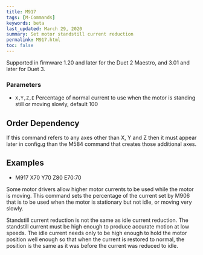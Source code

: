 ```yaml
---
title: M917
tags: [M-Commands] 
keywords: beta 
last_updated: March 29, 2020 
summary: Set motor standstill current reduction 
permalink: M917.html
toc: false 
---
```



Supported in firmware 1.20 and later for the Duet 2 Maestro, and 3.01 and later for Duet 3.

### Parameters

* `X,Y,Z,E` Percentage of normal current to use when the motor is standing still or moving slowly, default 100

## Order Dependency

If this command refers to any axes other than X, Y and Z then it must appear later in config.g than the M584 command that creates those additional axes.

## Examples

* M917 X70 Y70 Z80 E70:70

Some motor drivers allow higher motor currents to be used while the motor is moving. This command sets the percentage of the current set by M906 that is to be used when the motor is stationary but not idle, or moving very slowly.

Standstill current reduction is not the same as idle current reduction. The standstill current must be high enough to produce accurate motion at low speeds. The idle current needs only to be high enough to hold the motor position well enough so that when the current is restored to normal, the position is the same as it was before the current was reduced to idle.

